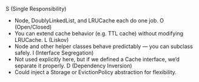 S (Single Responsibility)
- Node, DoublyLinkedList, and LRUCache each do one job.
O (Open/Closed)	
- You can extend cache behavior (e.g. TTL cache) without modifying LRUCache.
L (Liskov)	
- Node and other helper classes behave predictably — you can subclass safely.
I (Interface Segregation)	
- Not used explicitly here, but if we defined a Cache interface, we’d separate it properly.
D (Dependency Inversion)
- Could inject a Storage or EvictionPolicy abstraction for flexibility.
